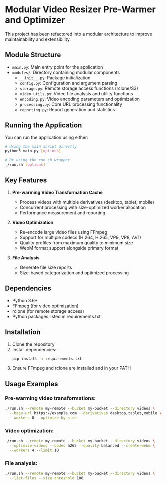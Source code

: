 # Modular Video Resizer Pre-Warmer and Optimizer

This project has been refactored into a modular architecture to improve maintainability and extensibility.

## Module Structure

- `main.py`: Main entry point for the application
- `modules/`: Directory containing modular components
  - `__init__.py`: Package initialization
  - `config.py`: Configuration and argument parsing
  - `storage.py`: Remote storage access functions (rclone/S3)
  - `video_utils.py`: Video file analysis and utility functions
  - `encoding.py`: Video encoding parameters and optimization
  - `processing.py`: Core URL processing functionality
  - `reporting.py`: Report generation and statistics

## Running the Application

You can run the application using either:

```bash
# Using the main script directly
python3 main.py [options]

# Or using the run.sh wrapper
./run.sh [options]
```

## Key Features

1. **Pre-warming Video Transformation Cache**
   - Process videos with multiple derivatives (desktop, tablet, mobile)
   - Concurrent processing with size-optimized worker allocation
   - Performance measurement and reporting

2. **Video Optimization**
   - Re-encode large video files using FFmpeg
   - Support for multiple codecs (H.264, H.265, VP9, VP8, AV1)
   - Quality profiles from maximum quality to minimum size
   - WebM format support alongside primary format

3. **File Analysis**
   - Generate file size reports
   - Size-based categorization and optimized processing

## Dependencies

- Python 3.6+
- FFmpeg (for video optimization)
- rclone (for remote storage access)
- Python packages listed in requirements.txt

## Installation

1. Clone the repository
2. Install dependencies:
   ```bash
   pip install -r requirements.txt
   ```
3. Ensure FFmpeg and rclone are installed and in your PATH

## Usage Examples

### Pre-warming video transformations:

```bash
./run.sh --remote my-remote --bucket my-bucket --directory videos \
  --base-url https://example.com --derivatives desktop,tablet,mobile \
  --workers 8 --optimize-by-size
```

### Video optimization:

```bash
./run.sh --remote my-remote --bucket my-bucket --directory videos \
  --optimize-videos --codec h265 --quality balanced --create-webm \
  --workers 4 --limit 10
```

### File analysis:

```bash
./run.sh --remote my-remote --bucket my-bucket --directory videos \
  --list-files --size-threshold 100
```